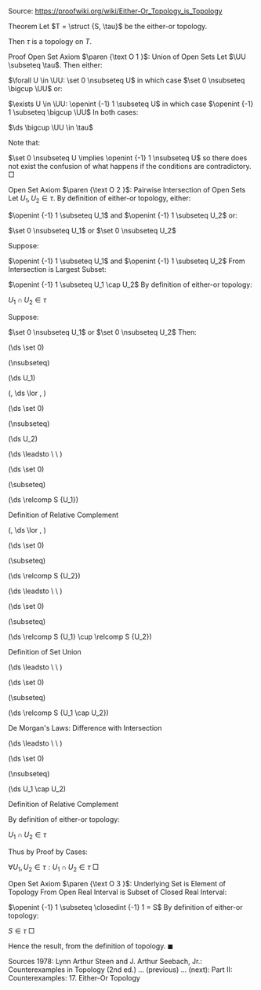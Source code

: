# 

Source: https://proofwiki.org/wiki/Either-Or_Topology_is_Topology



Theorem
Let $T = \struct {S, \tau}$ be the either-or topology.

Then $\tau$ is a topology on $T$.


Proof
Open Set Axiom $\paren {\text O 1 }$: Union of Open Sets
Let $\UU \subseteq \tau$.
Then either:

$\forall U \in \UU: \set 0 \nsubseteq U$ in which case $\set 0 \nsubseteq \bigcup \UU$
or:

$\exists U \in \UU: \openint {-1} 1 \subseteq U$ in which case $\openint {-1} 1 \subseteq \bigcup \UU$
In both cases:

$\ds \bigcup \UU \in \tau$

Note that:

$\set 0 \nsubseteq U \implies \openint {-1} 1 \nsubseteq U$
so there does not exist the confusion of what happens if the conditions are contradictory.
$\Box$


Open Set Axiom $\paren {\text O 2 }$: Pairwise Intersection of Open Sets
Let $U_1, U_2 \in \tau$.
By definition of either-or topology, either:

$\openint {-1} 1 \subseteq U_1$ and $\openint {-1} 1 \subseteq U_2$
or:

$\set 0 \nsubseteq U_1$ or $\set 0 \nsubseteq U_2$

Suppose:

$\openint {-1} 1 \subseteq U_1$ and $\openint {-1} 1 \subseteq U_2$
From Intersection is Largest Subset:

$\openint {-1} 1 \subseteq U_1 \cap U_2$
By definition of either-or topology:

$U_1 \cap U_2 \in \tau$

Suppose:

$\set 0 \nsubseteq U_1$ or $\set 0 \nsubseteq U_2$
Then:














\(\ds \set 0\)

\(\nsubseteq\)







\(\ds U_1\)


















\(\, \ds \lor \, \)

\(\ds \set 0\)

\(\nsubseteq\)







\(\ds U_2\)














\(\ds \leadsto \ \ \)





\(\ds \set 0\)

\(\subseteq\)







\(\ds \relcomp S {U_1}\)





Definition of Relative Complement












\(\, \ds \lor \, \)

\(\ds \set 0\)

\(\subseteq\)







\(\ds \relcomp S {U_2}\)














\(\ds \leadsto \ \ \)





\(\ds \set 0\)

\(\subseteq\)







\(\ds \relcomp S {U_1} \cup \relcomp S {U_2}\)





Definition of Set Union








\(\ds \leadsto \ \ \)





\(\ds \set 0\)

\(\subseteq\)







\(\ds \relcomp S {U_1 \cap U_2}\)





De Morgan's Laws: Difference with Intersection








\(\ds \leadsto \ \ \)





\(\ds \set 0\)

\(\nsubseteq\)







\(\ds U_1 \cap U_2\)





Definition of Relative Complement



By definition of either-or topology:

$U_1 \cap U_2 \in \tau$

Thus by Proof by Cases:

$\forall U_1, U_2 \in \tau: U_1 \cap U_2 \in \tau$
$\Box$


Open Set Axiom $\paren {\text O 3 }$: Underlying Set is Element of Topology
From Open Real Interval is Subset of Closed Real Interval:

$\openint {-1} 1 \subseteq \closedint {-1} 1 = S$
By definition of either-or topology:

$S \in \tau$
$\Box$

Hence the result, from the definition of topology.
$\blacksquare$


Sources
1978: Lynn Arthur Steen and J. Arthur Seebach, Jr.: Counterexamples in Topology (2nd ed.) ... (previous) ... (next): Part $\text {II}$: Counterexamples: $17$. Either-Or Topology




